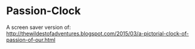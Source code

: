 # Passion-Clock
A screen saver version of: http://thewildestofadventures.blogspot.com/2015/03/a-pictorial-clock-of-passion-of-our.html
